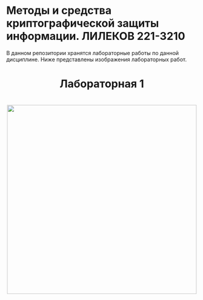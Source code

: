 # Методы и средства криптографической защиты информации. ЛИЛЕКОВ 221-3210
В данном репозитории хранятся лабораторные работы по данной дисциплине. Ниже представлены изображения лабораторных работ.

<h1 align="center">Лабораторная 1</h1>
<h1 align="center"><img src="https://github.com/vokelilekov/221-3210_Lilekov/assets/87997861/c2ea53f0-ee4e-4087-aea5-bed1cfb0eafc" height="500"></h1>
